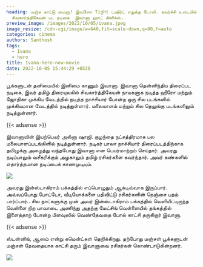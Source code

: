 ```yaml
---
heading: மஞ்ச காட்டு மைனா! இவளோ Tight ட்ஷிர்ட் எதுக்கு டோலி. கவர்ச்சி உடையில்
  சிவகார்த்திகேயன் பட நடிகை  இவானா ஹாட் கிளிக்ஸ்.
preview_image: /images/2022/10/05/ivana.jpeg
image_resize: /cdn-cgi/image/w=640,fit=scale-down,q=80,f=auto
categories: cinema
authors: Santhosh
tags:
  - Ivana
  - hero
title: Ivana-hero-new-movie
date: 2022-10-05 15:44:29 +0530
---
```

பூக்களுடன் தனிமையில் இனிமை காணும் இவானா. 
இவானா தென்னிந்திய திரைப்பட நடிகை, இவர் தமிழ் திரையுலகில் சிவகார்த்திகேயன் நாயகனாக நடித்த ஹீரோ மற்றும் ஜோதிகா முக்கிய வேடத்தில் நடித்த நாச்சியார் போன்ற ஒரு சில படங்களில் முக்கியமான வேடத்தில் நடித்துள்ளார். மலையாளம் மற்றும் சில தெலுங்கு படங்களிலும் நடித்துள்ளார்.

{{< adsense >}}


இவானாவின் இயற்பெயர் அலீனா ஷாஜி. குழந்தை நட்சத்திரமாக பல மலையாளப்படங்கிளில் நடித்துள்ளார். நடிகர் பாலா நாச்சியார் திரைப்படத்திற்காக தமிழுக்கு அழைத்து வந்தபோது இவானா என பெயர்மாற்றம் செய்தார். அவரது நடிப்பாலும் வசீகரிக்கும் அழகாலும் தமிழ் ரசிகர்களை கவர்ந்தார். அவர் கண்களில் எதார்த்தமான நடிப்பைக் காணமுடியும். 


![](/images/2022/10/05/ivana-hero-new-movie.jpeg)

அவரது இன்ஸ்டாகிராம் பக்கத்தில் எப்பொழுதும் ஆக்டிவ்வாக இருப்பார். அவ்வப்போது போட்டோ, வீடியோக்களை பதிவிட்டு ரசிகர்களின் நெஞ்சை பதம் பார்ப்பார்.. சில நாட்களுக்கு முன் அவர் இன்ஸ்டாகிராம் பக்கத்தில் வெளியிட்டிருந்த வெள்ளை நிற பாவாடை அணிந்து அதற்கு மேட்சிங் வெள்ளையில் தங்கத்தில் இளைத்தாற் போன்ற  பிளவுஸில் வெண்தேவதை போல் காட்சி தருகிறார் இவானா. 

{{< adsense >}}

ஸ்டன்னிங், ஆஸம் என்று கமென்ட்கள் தெறிக்கிறது.
தற்போது மஞ்சள் பூக்களுடன் மஞ்சள் தேவதையாக காட்சி தரும் இவானாவை ரசிகர்கள் கொண்டாடுகின்றனர்.

![](/images/2022/10/05/ivana-hero-new-movie2.jpeg)